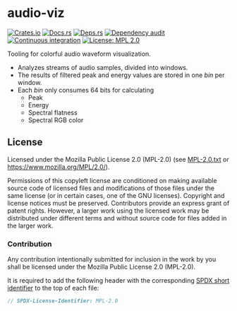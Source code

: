 <!-- SPDX-FileCopyrightText: The audio-viz authors -->
<!-- SPDX-License-Identifier: MPL-2.0 -->

# audio-viz

[![Crates.io](https://img.shields.io/crates/v/audio-viz.svg)](https://crates.io/crates/audio-viz)
[![Docs.rs](https://docs.rs/audio-viz/badge.svg)](https://docs.rs/audio-viz)
[![Deps.rs](https://deps.rs/repo/github/uklotzde/audio-viz/status.svg)](https://deps.rs/repo/github/uklotzde/audio-viz)
[![Dependency audit](https://github.com/uklotzde/audio-viz/actions/workflows/dependency-audit.yaml/badge.svg)](https://github.com/uklotzde/audio-viz/actions/workflows/dependency-audit.yaml)
[![Continuous integration](https://github.com/uklotzde/audio-viz/actions/workflows/test.yaml/badge.svg)](https://github.com/uklotzde/audio-viz/actions/workflows/test.yaml)
[![License: MPL 2.0](https://img.shields.io/badge/License-MPL_2.0-brightgreen.svg)](https://opensource.org/licenses/MPL-2.0)

Tooling for colorful audio waveform visualization.

- Analyzes streams of audio samples, divided into windows.
- The results of filtered peak and energy values are stored in one _bin_ per window.
- Each _bin_ only consumes 64 bits for calculating
  - Peak
  - Energy
  - Spectral flatness
  - Spectral RGB color

## License

Licensed under the Mozilla Public License 2.0 (MPL-2.0) (see [MPL-2.0.txt](LICENSES/MPL-2.0.txt) or
<https://www.mozilla.org/MPL/2.0/>).

Permissions of this copyleft license are conditioned on making available source code of licensed
files and modifications of those files under the same license (or in certain cases, one of the GNU
licenses). Copyright and license notices must be preserved. Contributors provide an express grant of
patent rights. However, a larger work using the licensed work may be distributed under different
terms and without source code for files added in the larger work.

### Contribution

Any contribution intentionally submitted for inclusion in the work by you shall be licensed under
the Mozilla Public License 2.0 (MPL-2.0).

It is required to add the following header with the corresponding
[SPDX short identifier](https://spdx.dev/ids/) to the top of each file:

```rust
// SPDX-License-Identifier: MPL-2.0
```

